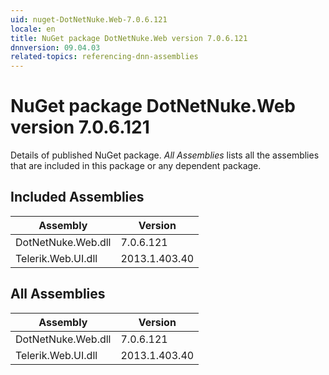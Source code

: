 ```yaml
---
uid: nuget-DotNetNuke.Web-7.0.6.121
locale: en
title: NuGet package DotNetNuke.Web version 7.0.6.121
dnnversion: 09.04.03
related-topics: referencing-dnn-assemblies
---
```


# NuGet package DotNetNuke.Web version 7.0.6.121
Details of published NuGet package.
*All Assemblies* lists all the assemblies that are included in this package or any dependent package.

## Included Assemblies

|Assembly|Version|
|---|---|
|DotNetNuke.Web.dll|7.0.6.121|
|Telerik.Web.UI.dll|2013.1.403.40|

## All Assemblies

|Assembly|Version|
|---|---|
|DotNetNuke.Web.dll|7.0.6.121|
|Telerik.Web.UI.dll|2013.1.403.40|

